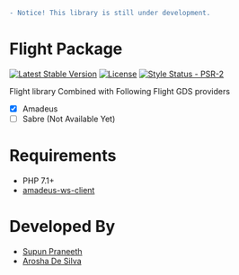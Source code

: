 ```diff
- Notice! This library is still under development.
```


# Flight Package

[![Latest Stable Version](https://poser.pugx.org/appletechlabs/flight/v/stable)](https://packagist.org/packages/appletechlabs/flight)
[![License](https://poser.pugx.org/appletechlabs/flight/license)](https://packagist.org/packages/appletechlabs/flight)
 [![Style Status - PSR-2](https://styleci.io/repos/111105372/shield?branch=master)](https://styleci.io/repos/111105372)

Flight library Combined with Following Flight GDS providers
- [x] Amadeus
- [ ] Sabre (Not Available Yet)

# Requirements

- PHP 7.1+
- [amadeus-ws-client](https://github.com/amabnl/amadeus-ws-client)

# Developed By
- [Supun Praneeth](https://github.com/spmsupun)
- [Arosha De Silva](https://github.com/arosha445)


